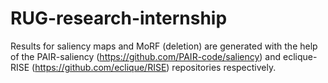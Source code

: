 # RUG-research-internship

Results for saliency maps and MoRF (deletion) are generated with the help of the PAIR-saliency (https://github.com/PAIR-code/saliency) and eclique-RISE (https://github.com/eclique/RISE) repositories respectively.
